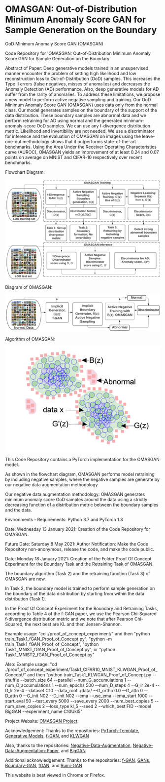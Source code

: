 # OMASGAN: Out-of-Distribution Minimum Anomaly Score GAN for Sample Generation on the Boundary
OoD Minimum Anomaly Score GAN (OMASGAN)

Code Repository for 'OMASGAN: Out-of-Distribution Minimum Anomaly Score GAN for Sample Generation on the Boundary'

Abstract of Paper:
Deep generative models trained in an unsupervised manner encounter the problem of setting high likelihood and low reconstruction loss to Out-of-Distribution (OoD) samples. This increases the Type II errors (false negatives, misses of anomalies) and decreases the Anomaly Detection (AD) performance. Also, deep generative models for AD suffer from the rarity of anomalies. To address these limitations, we propose a new model to perform active negative sampling and training. Our OoD Minimum Anomaly Score GAN (OMASGAN) uses data only from the normal class. Our model generates samples on the boundary of the support of the data distribution. These boundary samples are abnormal data and we perform retraining for AD using normal and the generated minimum-anomaly-score OoD samples. We can use any f-divergence distribution metric. Likelihood and invertibility are not needed. We use a discriminator for inference and the evaluation of OMASGAN on images using the leave-one-out methodology shows that it outperforms state-of-the-art benchmarks. Using the Area Under the Receiver Operating Characteristics curve (AUROC), OMASGAN yields an improvement of at least 0.24 and 0.07 points on average on MNIST and CIFAR-10 respectively over recent benchmarks.

Flowchart Diagram:

![plot](./Figures_Images/FlowchartOMASGAN.png)

Diagram of OMASGAN:

![plot](./Figures_Images/Flowchart_OMASGAN.png)

Algorithm of OMASGAN:

![plot](./Figures_Images/Illustration_OMASGAN.png)

This Code Repository contains a PyTorch implementation for the OMASGAN model.

As shown in the flowchart diagram, OMASGAN performs model retraining by including negative samples, where the negative samples are generate by our negative data augmentation methodology.

Our negative data augmentation methodology: OMASGAN generates minimum anomaly score OoD samples around the data using a strictly decreasing function of a distribution metric between the boundary samples and the data.

Environments - Requirements: Python 3.7 and PyTorch 1.3

Date: Wednesday 13 January 2021: Creation of the Code Repository for OMASGAN.

Future Date: Saturday 8 May 2021: Author Notification: Make the Code Repository non-anonymous, release the code, and make the code public.

Date: Monday 18 January 2021: Creation of the Folder Proof Of Concept Experiment for the Boundary Task and the Retraining Task of OMASGAN.

The boundary algorithm (Task 2) and the retraining function (Task 3) of OMASGAN are new.

In Task 2, the boundary model is trained to perform sample generation on the boundary of the data distribution by starting from within the data distribution (Task 1).

In the Proof Of Concept Experiment for the Boundary and Retraining Tasks, according to Table 4 of the f-GAN paper, we use the Pearson Chi-Squared f-divergence distribution metric and we note that after Pearson Chi-Squared, the next best are KL and then Jensen-Shannon.

Example usage: "cd ./proof_of_concept_experiment/" and then "python train_Task1_fGAN_Proof_of_Concept.py", "python -m train_Task1_fGAN_Proof_of_Concept", "python Task1_MNIST_fGAN_Proof_of_Concept.py", or "python Task1_MNIST2_fGAN_Proof_of_Concept.py"

Also: Example usage: "cd ./proof_of_concept_experiment/Task1_CIFAR10_MNIST_KLWGAN_Proof_of_Concept/" and then "python train_Task1_KLWGAN_Proof_of_Concept.py --shuffle --batch_size 64 --parallel --num_G_accumulations 1 --num_D_accumulations 1 --num_epochs 500 --num_D_steps 4 --G_lr 2e-4 --D_lr 2e-4 --dataset C10 --data_root ./data/ --G_ortho 0.0 --G_attn 0 --D_attn 0 --G_init N02 --D_init N02 --ema --use_ema --ema_start 1000 --start_eval 50 --test_every 5000 --save_every 2000 --num_best_copies 5 --num_save_copies 2 --loss_type kl_5 --seed 2 --which_best FID --model BigGAN --experiment_name C10Ukl5"

Project Website: [OMASGAN Project](https://anonymous.4open.science/r/2c122800-a538-4357-b452-a8d0e9a92bee/).

Acknowledgement: Thanks to the repositories: [PyTorch-Template](https://github.com/victoresque/pytorch-template "PyTorch Template"), [Generative Models](https://github.com/shayneobrien/generative-models/blob/master/src/f_gan.py), [f-GAN](https://github.com/nowozin/mlss2018-madrid-gan), and [KLWGAN](https://github.com/ermongroup/f-wgan/tree/master/image_generation)

Also, thanks to the repositories: [Negative-Data-Augmentation](https://anonymous.4open.science/r/99219ca9-ff6a-49e5-a525-c954080de8a7/), [Negative-Data-Augmentation-Paper](https://openreview.net/forum?id=Ovp8dvB8IBH), and [BigGAN](https://github.com/ajbrock/BigGAN-PyTorch)

Additional acknowledgement: Thanks to the repositories: [f-GAN](https://github.com/nowozin/mlss2018-madrid-gan/blob/master/GAN%20-%20CIFAR.ipynb), [GANs](https://github.com/shayneobrien/generative-models), [Boundary-GAN](https://github.com/wiseodd/generative-models/blob/master/GAN/boundary_seeking_gan/bgan_pytorch.py), [fGAN](https://github.com/wiseodd/generative-models/blob/master/GAN/f_gan/f_gan_pytorch.py), and [Rumi-GAN](https://github.com/DarthSid95/RumiGANs)

This website is best viewed in Chrome or Firefox.
